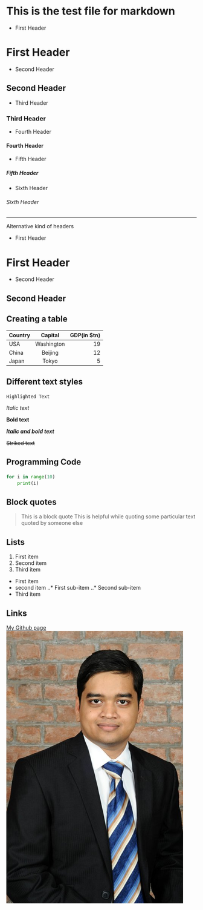# This is the test file for markdown
* First Header
# First Header
* Second Header
## Second Header
* Third Header
### Third Header
* Fourth Header
#### Fourth Header
* Fifth Header
##### Fifth Header
* Sixth Header
###### Sixth Header
___
Alternative kind of headers
* First Header

First Header
============

* Second Header

Second Header
-------------

## Creating a table
|Country  | Capital | GDP(in $tn)|
|:--------|:-------:|---:|
|USA      |Washington|19|
|China    |Beijing    |12|
|Japan    |Tokyo      |5  |

## Different text styles
`Highlighted Text`

*Italic text*

**Bold text**

**_Italic and bold text_**

~~Striked text~~

## Programming Code
```python
for i in range(10)
	print(i)
```

## Block quotes
> This is a block quote
> This is helpful while quoting some particular text quoted by someone else

## Lists
1. First item
2. Second item
3. Third item

* First item
* second item
..* First sub-item
..* Second sub-item
* Third item

## Links
[My Github page](https://github.com/navee2)
![My Photo](./img/Naveen_profile.jpg)







